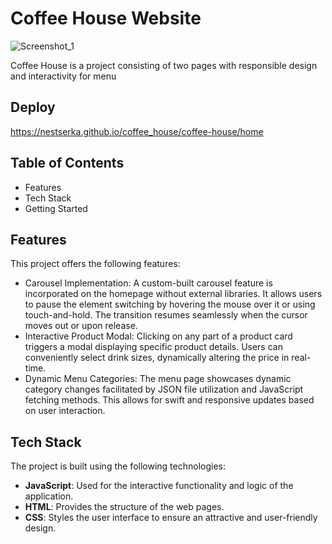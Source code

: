 # Coffee House Website
![Screenshot_1](https://github.com/nestserka/coffee_house/assets/78704791/0ee392bb-ffa8-43cd-99a6-4434efe58b60)



Coffee House is a project consisting of two pages with responsible design and interactivity for menu

## Deploy
https://nestserka.github.io/coffee_house/coffee-house/home

## Table of Contents
- Features
- Tech Stack
- Getting Started

## Features
This project offers the following features:
- Carousel Implementation: A custom-built carousel feature is incorporated on the homepage without external libraries. It allows users to pause the element switching by hovering the mouse over it or using touch-and-hold. The transition resumes seamlessly when the cursor moves out or upon release.
- Interactive Product Modal: Clicking on any part of a product card triggers a modal displaying specific product details. Users can conveniently select drink sizes, dynamically altering the price in real-time.
- Dynamic Menu Categories: The menu page showcases dynamic category changes facilitated by JSON file utilization and JavaScript fetching methods. This allows for swift and responsive updates based on user interaction.

## Tech Stack
The project is built using the following technologies:

- **JavaScript**: Used for the interactive functionality and logic of the application.
- **HTML**: Provides the structure of the web pages.
- **CSS**: Styles the user interface to ensure an attractive and user-friendly design.

